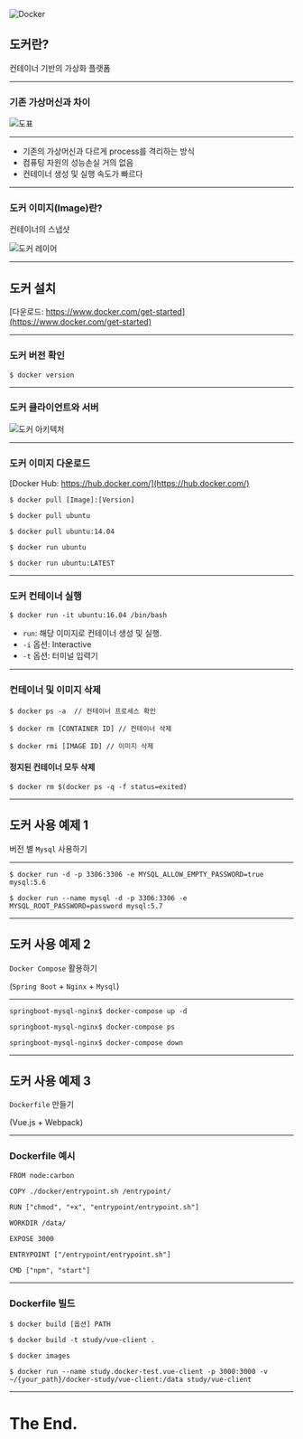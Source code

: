 
![Docker](https://www.macupdate.com/images/icons256/57761.png)

## 도커란?

컨테이너 기반의 가상화 플랫폼

----

### 기존 가상머신과 차이

![도표](https://qph.fs.quoracdn.net/main-qimg-0c28ac02db0688c430322f329f05d64b)

----

- 기존의 가상머신과 다르게 process를 격리하는 방식
- 컴퓨팅 자원의 성능손실 거의 없음
- 컨테이너 생성 및 실행 속도가 빠르다

----

### 도커 이미지(Image)란?

컨테이너의 스냅샷

![도커 레이어](https://www.ontrack.com/blog/wp-content/uploads/sites/7/docker.png)

---

## 도커 설치

[다운로드: https://www.docker.com/get-started](https://www.docker.com/get-started)

----

### 도커 버전 확인

```
$ docker version
```
----

### 도커 클라이언트와 서버

![도커 아키텍처](https://www.researchgate.net/profile/Yahya_Al-Dhuraibi/publication/308050257/figure/fig1/AS:433709594746881@1480415833510/High-level-overview-of-Docker-architecture.jpg)

----

### 도커 이미지 다운로드

[Docker Hub: https://hub.docker.com/](https://hub.docker.com/)

```
$ docker pull [Image]:[Version]

$ docker pull ubuntu

$ docker pull ubuntu:14.04

$ docker run ubuntu

$ docker run ubuntu:LATEST

```
----

### 도커 컨테이너 실행

```
$ docker run -it ubuntu:16.04 /bin/bash
```

- ```run```: 해당 이미지로 컨테이너 생성 및 실행.
- `-i` 옵션: Interactive
- `-t` 옵션: 터미널 입력기

----

### 컨테이너 및 이미지 삭제

```
$ docker ps -a  // 컨테이너 프로세스 확인

$ docker rm [CONTAINER ID] // 컨테이너 삭제

$ docker rmi [IMAGE ID] // 이미지 삭제
```

#### 정지된 컨테이너 모두 삭제
```
$ docker rm $(docker ps -q -f status=exited)
```

---

## 도커 사용 예제 1

버전 별 `Mysql` 사용하기

----

```
$ docker run -d -p 3306:3306 -e MYSQL_ALLOW_EMPTY_PASSWORD=true mysql:5.6

$ docker run --name mysql -d -p 3306:3306 -e MYSQL_ROOT_PASSWORD=password mysql:5.7
```

---

## 도커 사용 예제 2

`Docker Compose` 활용하기

(`Spring Boot` + `Nginx` + `Mysql`)

----

```
springboot-mysql-nginx$ docker-compose up -d

springboot-mysql-nginx$ docker-compose ps

springboot-mysql-nginx$ docker-compose down
```

---

## 도커 사용 예제 3

`Dockerfile` 만들기

(Vue.js + Webpack)

----

### Dockerfile 예시

```
FROM node:carbon

COPY ./docker/entrypoint.sh /entrypoint/

RUN ["chmod", "+x", "entrypoint/entrypoint.sh"]

WORKDIR /data/

EXPOSE 3000

ENTRYPOINT ["/entrypoint/entrypoint.sh"]

CMD ["npm", "start"]
```

----

### Dockerfile 빌드

```
$ docker build [옵션] PATH

$ docker build -t study/vue-client .

$ docker images

$ docker run --name study.docker-test.vue-client -p 3000:3000 -v ~/{your_path}/docker-study/vue-client:/data study/vue-client
```

---

# The End.
